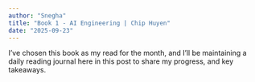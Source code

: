 ```yaml
---
author: "Snegha"
title: "Book 1 - AI Engineering | Chip Huyen"
date: "2025-09-23"
---
```


I’ve chosen this book as my read for the month, and I’ll be maintaining a daily reading journal here in this post to share my progress, and key takeaways.